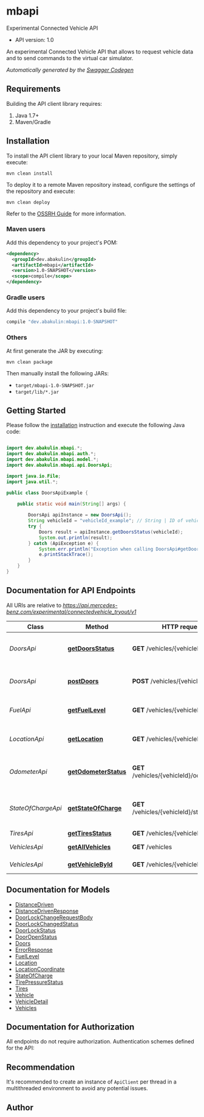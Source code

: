 # mbapi

Experimental Connected Vehicle API
- API version: 1.0

An experimental Connected Vehicle API that allows to request vehicle data and to send commands to the virtual car simulator.


*Automatically generated by the [Swagger Codegen](https://github.com/swagger-api/swagger-codegen)*


## Requirements

Building the API client library requires:
1. Java 1.7+
2. Maven/Gradle

## Installation

To install the API client library to your local Maven repository, simply execute:

```shell
mvn clean install
```

To deploy it to a remote Maven repository instead, configure the settings of the repository and execute:

```shell
mvn clean deploy
```

Refer to the [OSSRH Guide](http://central.sonatype.org/pages/ossrh-guide.html) for more information.

### Maven users

Add this dependency to your project's POM:

```xml
<dependency>
  <groupId>dev.abakulin</groupId>
  <artifactId>mbapi</artifactId>
  <version>1.0-SNAPSHOT</version>
  <scope>compile</scope>
</dependency>
```

### Gradle users

Add this dependency to your project's build file:

```groovy
compile "dev.abakulin:mbapi:1.0-SNAPSHOT"
```

### Others

At first generate the JAR by executing:

```shell
mvn clean package
```

Then manually install the following JARs:

* `target/mbapi-1.0-SNAPSHOT.jar`
* `target/lib/*.jar`

## Getting Started

Please follow the [installation](#installation) instruction and execute the following Java code:

```java

import dev.abakulin.mbapi.*;
import dev.abakulin.mbapi.auth.*;
import dev.abakulin.mbapi.model.*;
import dev.abakulin.mbapi.api.DoorsApi;

import java.io.File;
import java.util.*;

public class DoorsApiExample {

    public static void main(String[] args) {
        
        DoorsApi apiInstance = new DoorsApi();
        String vehicleId = "vehicleId_example"; // String | ID of vehicle to return.
        try {
            Doors result = apiInstance.getDoorsStatus(vehicleId);
            System.out.println(result);
        } catch (ApiException e) {
            System.err.println("Exception when calling DoorsApi#getDoorsStatus");
            e.printStackTrace();
        }
    }
}

```

## Documentation for API Endpoints

All URIs are relative to *https://api.mercedes-benz.com/experimental/connectedvehicle_tryout/v1*

Class | Method | HTTP request | Description
------------ | ------------- | ------------- | -------------
*DoorsApi* | [**getDoorsStatus**](docs/DoorsApi.md#getDoorsStatus) | **GET** /vehicles/{vehicleId}/doors | Get the status of all doors of the vehicle.
*DoorsApi* | [**postDoors**](docs/DoorsApi.md#postDoors) | **POST** /vehicles/{vehicleId}/doors | Locks or unlocks all doors of the vehicle.
*FuelApi* | [**getFuelLevel**](docs/FuelApi.md#getFuelLevel) | **GET** /vehicles/{vehicleId}/fuel | Returns the current fuel level.
*LocationApi* | [**getLocation**](docs/LocationApi.md#getLocation) | **GET** /vehicles/{vehicleId}/location | Retrieves the current location of the vehicle.
*OdometerApi* | [**getOdometerStatus**](docs/OdometerApi.md#getOdometerStatus) | **GET** /vehicles/{vehicleId}/odometer | Provides information about the odometer.
*StateOfChargeApi* | [**getStateOfCharge**](docs/StateOfChargeApi.md#getStateOfCharge) | **GET** /vehicles/{vehicleId}/stateofcharge | Provides the current status of the battery pack.
*TiresApi* | [**getTiresStatus**](docs/TiresApi.md#getTiresStatus) | **GET** /vehicles/{vehicleId}/tires | 
*VehiclesApi* | [**getAllVehicles**](docs/VehiclesApi.md#getAllVehicles) | **GET** /vehicles | Find all vehicles.
*VehiclesApi* | [**getVehicleById**](docs/VehiclesApi.md#getVehicleById) | **GET** /vehicles/{vehicleId} | Get vehicle by ID.


## Documentation for Models

 - [DistanceDriven](docs/DistanceDriven.md)
 - [DistanceDrivenResponse](docs/DistanceDrivenResponse.md)
 - [DoorLockChangeRequestBody](docs/DoorLockChangeRequestBody.md)
 - [DoorLockChangedStatus](docs/DoorLockChangedStatus.md)
 - [DoorLockStatus](docs/DoorLockStatus.md)
 - [DoorOpenStatus](docs/DoorOpenStatus.md)
 - [Doors](docs/Doors.md)
 - [ErrorResponse](docs/ErrorResponse.md)
 - [FuelLevel](docs/FuelLevel.md)
 - [Location](docs/Location.md)
 - [LocationCoordinate](docs/LocationCoordinate.md)
 - [StateOfCharge](docs/StateOfCharge.md)
 - [TirePressureStatus](docs/TirePressureStatus.md)
 - [Tires](docs/Tires.md)
 - [Vehicle](docs/Vehicle.md)
 - [VehicleDetail](docs/VehicleDetail.md)
 - [Vehicles](docs/Vehicles.md)


## Documentation for Authorization

All endpoints do not require authorization.
Authentication schemes defined for the API:

## Recommendation

It's recommended to create an instance of `ApiClient` per thread in a multithreaded environment to avoid any potential issues.

## Author



